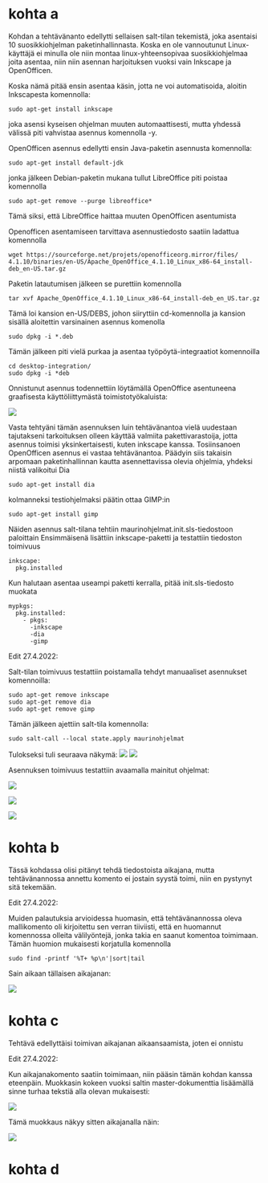 # kohta a

Kohdan a tehtävänanto edellytti sellaisen salt-tilan tekemistä, joka 
asentaisi 10 suosikkiohjelman paketinhallinnasta. Koska en ole vannoutunut Linux-käyttäjä
ei minulla ole niin montaa linux-yhteensopivaa suosikkiohjelmaa joita asentaa, niin 
niin asennan harjoituksen vuoksi vain Inkscape ja OpenOfficen.

Koska nämä pitää ensin asentaa käsin, jotta ne voi automatisoida, aloitin Inkscapesta 
komennolla:

	sudo apt-get install inkscape
	
joka asensi kyseisen ohjelman muuten automaattisesti, mutta yhdessä välissä piti 
vahvistaa asennus komennolla -y.

OpenOfficen asennus edellytti ensin Java-paketin asennusta komennolla:

	sudo apt-get install default-jdk
	
jonka jälkeen Debian-paketin mukana tullut LibreOffice piti poistaa komennolla 

	sudo apt-get remove --purge libreoffice*
	
Tämä siksi, että LibreOffice haittaa muuten OpenOfficen asentumista

Openofficen asentamiseen tarvittava asennustiedosto saatiin ladattua komennolla

	wget https://sourceforge.net/projets/openofficeorg.mirror/files/
	4.1.10/binaries/en-US/Apache_OpenOffice_4.1.10_Linux_x86-64_install-deb_en-US.tar.gz

Paketin latautumisen jälkeen se purettiin komennolla

	tar xvf Apache_OpenOffice_4.1.10_Linux_x86-64_install-deb_en_US.tar.gz

Tämä loi kansion en-US/DEBS, johon siiryttiin cd-komennolla ja kansion sisällä
aloitettin varsinainen asennus komenolla 

	sudo dpkg -i *.deb

Tämän jälkeen piti vielä purkaa ja asentaa työpöytä-integraatiot komennoilla

	cd desktop-integration/
	sudo dpkg -i *deb

Onnistunut asennus todennettiin löytämällä OpenOffice asentuneena graafisesta
käyttöliittymästä toimistotyökaluista:

![](https://github.com/BGO792/Palvelintenhallinta/blob/main/kuvat/kuvaopenoffice.png)

Vasta tehtyäni tämän asennuksen luin tehtävänantoa vielä uudestaan tajutakseni
tarkoituksen olleen käyttää valmiita pakettivarastoija, jotta asennus toimisi
yksinkertaisesti, kuten inkscape kanssa. Tosiinsanoen OpenOfficen asennus ei vastaa
tehtävänantoa. Päädyin siis takaisin arpomaan paketinhallinnan kautta asennettavissa
olevia ohjelmia, yhdeksi niistä valikoitui Dia

	sudo apt-get install dia
	
kolmanneksi testiohjelmaksi päätin ottaa GIMP:in

	sudo apt-get install gimp

Näiden asennus salt-tilana tehtiin maurinohjelmat.init.sls-tiedostoon paloittain
Ensimmäisenä lisättiin inkscape-paketti ja testattiin tiedoston toimivuus

	inkscape:
	  pkg.installed

Kun halutaan asentaa useampi paketti kerralla, pitää init.sls-tiedosto muokata 

	mypkgs:
	  pkg.installed:
	    - pkgs:
	      -inkscape
	      -dia
	      -gimp

Edit 27.4.2022:

Salt-tilan toimivuus testattiin poistamalla tehdyt manuaaliset asennukset komennoilla:

	sudo apt-get remove inkscape
	sudo apt-get remove dia
	sudo apt-get remove gimp

Tämän jälkeen ajettiin salt-tila komennolla:

	sudo salt-call --local state.apply maurinohjelmat

Tulokseksi tuli seuraava näkymä:
![](https://github.com/BGO792/Palvelintenhallinta/blob/main/kuvat/kuvasaltmasterrun1.png)
![](https://github.com/BGO792/Palvelintenhallinta/blob/main/kuvat/kuvasaltmasterrun2.png)

Asennuksen toimivuus testattiin avaamalla mainitut ohjelmat:

![](https://github.com/BGO792/Palvelintenhallinta/blob/main/kuvat/kuvainkscape.png)

![](https://github.com/BGO792/Palvelintenhallinta/blob/main/kuvat/kuvadia.png)

![](https://github.com/BGO792/Palvelintenhallinta/blob/main/kuvat/kuvagimp.png)


# kohta b

Tässä kohdassa olisi pitänyt tehdä tiedostoista aikajana, mutta tehtävänannossa 
annettu komento ei jostain syystä toimi, niin en pystynyt sitä tekemään.

Edit 27.4.2022:

Muiden palautuksia arvioidessa huomasin, että tehtävänannossa oleva mallikomento oli kirjoitettu 
sen verran tiiviisti, että en huomannut komennossa olleita välilyöntejä, jonka takia en saanut
komentoa toimimaan. Tämän huomion mukaisesti korjatulla komennolla

	sudo find -printf '%T+ %p\n'|sort|tail
	
Sain aikaan tällaisen aikajanan:

![](https://github.com/BGO792/Palvelintenhallinta/blob/main/kuvat/kuvaaikajana.png)

# kohta c

Tehtävä edellyttäisi toimivan aikajanan aikaansaamista, joten ei onnistu

Edit 27.4.2022:

Kun aikajanakomento saatiin toimimaan, niin pääsin tämän kohdan kanssa eteenpäin.
Muokkasin kokeen vuoksi saltin master-dokumenttia lisäämällä sinne turhaa tekstiä alla olevan mukaisesti:

![](https://github.com/BGO792/Palvelintenhallinta/blob/main/kuvat/kuvasaltmastermod.png)

Tämä muokkaus näkyy sitten aikajanalla näin:

![](https://github.com/BGO792/Palvelintenhallinta/blob/main/kuvat/kuvaaikajana1.png)

# kohta d

